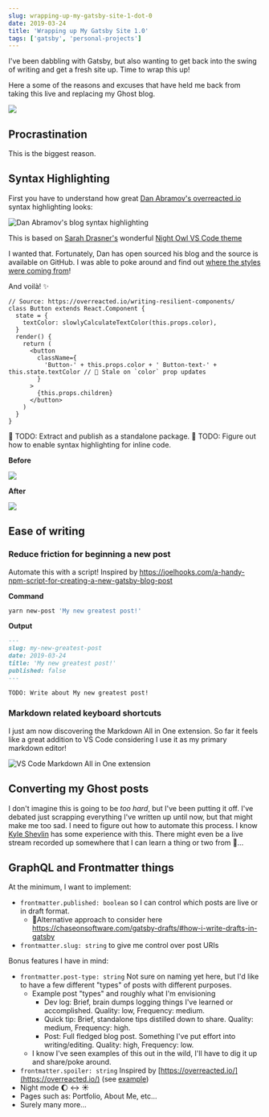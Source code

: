 ```yaml
---
slug: wrapping-up-my-gatsby-site-1-dot-0
date: 2019-03-24
title: 'Wrapping up My Gatsby Site 1.0'
tags: ['gatsby', 'personal-projects']
---
```


I've been dabbling with Gatsby, but also wanting to get back into the swing of writing and get a fresh site up. Time to wrap this up!

Here a some of the reasons and excuses that have held me back from taking this live and replacing my Ghost blog.

![](erikaybar-dot-name-screenshot.png)

## Procrastination

This is the biggest reason.

## Syntax Highlighting

First you have to understand how great [Dan Abramov's overreacted.io](https://overreacted.io/writing-resilient-components/) syntax highlighting looks:

![Dan Abramov's blog syntax highlighting](overreacted-prismjs.png)

This is based on [Sarah Drasner's](https://twitter.com/sarah_edo) wonderful [Night Owl VS Code theme](https://github.com/sdras/night-owl-vscode-theme)

I wanted that. Fortunately, Dan has open sourced his blog and the source is available on GitHub. I was able to poke around and find out [where the styles were coming from](https://github.com/gaearon/overreacted.io/blob/bbe55c14e2a796d22d503489e6323ba2499cfc7e/src/utils/global.css#L79-L239)!

And voilà! ✨

```jsx{4,10}
// Source: https://overreacted.io/writing-resilient-components/
class Button extends React.Component {
  state = {
    textColor: slowlyCalculateTextColor(this.props.color),
  }
  render() {
    return (
      <button
        className={
          'Button-' + this.props.color + ' Button-text-' + this.state.textColor // 🔴 Stale on `color` prop updates
        }
      >
        {this.props.children}
      </button>
    )
  }
}
```

📝 TODO: Extract and publish as a standalone package.
📝 TODO: Figure out how to enable syntax highlighting for inline code.

**Before**

![](my-gatsby-before.png)

**After**

![](my-gatsby-after.png)

## Ease of writing

### Reduce friction for beginning a new post

Automate this with a script! Inspired by https://joelhooks.com/a-handy-npm-script-for-creating-a-new-gatsby-blog-post

**Command**

```bash
yarn new-post 'My new greatest post!'
```

**Output**

```md
---
slug: my-new-greatest-post
date: 2019-03-24
title: 'My new greatest post!'
published: false
---

TODO: Write about My new greatest post!
```

### Markdown related keyboard shortcuts

I just am now discovering the Markdown All in One extension. So far it feels like a great addition to VS Code considering I use it as my primary markdown editor!

![VS Code Markdown All in One extension](vscode-md-extension.png)

## Converting my Ghost posts

I don't imagine this is going to be _too hard_, but I've been putting it off. I've debated just scrapping everything I've written up until now, but that might make me too sad. I need to figure out how to automate this process. I know [Kyle Shevlin](https://kyleshevlin.com/) has some experience with this. There might even be a live stream recorded up somewhere that I can learn a thing or two from 🌱...

## GraphQL and Frontmatter things

At the minimum, I want to implement:

- `frontmatter.published: boolean` so I can control which posts are live or in draft format.
  - 📝Alternative approach to consider here https://chaseonsoftware.com/gatsby-drafts/#how-i-write-drafts-in-gatsby
- `frontmatter.slug: string` to give me control over post URIs

Bonus features I have in mind:

- `frontmatter.post-type: string` Not sure on naming yet here, but I'd like to have a few different "types" of posts with different purposes.
  - Example post "types" and roughly what I'm envisioning
    - Dev log: Brief, brain dumps logging things I've learned or accomplished. Quality: low, Frequency: medium.
    - Quick tip: Brief, standalone tips distilled down to share. Quality: medium, Frequency: high.
    - Post: Full fledged blog post. Something I've put effort into writing/editing. Quality: high, Frequency: low.
  - I know I've seen examples of this out in the wild, I'll have to dig it up and share/poke around.
- `frontmatter.spoiler: string` Inspired by [https://overreacted.io/](https://overreacted.io/) (see [example](https://github.com/gaearon/overreacted.io/blob/bbe55c14e2a796d22d503489e6323ba2499cfc7e/src/pages/writing-resilient-components/index.md#L4))
- Night mode 🌔 ↔️ ☀️
- Pages such as: Portfolio, About Me, etc...
- Surely many more...
